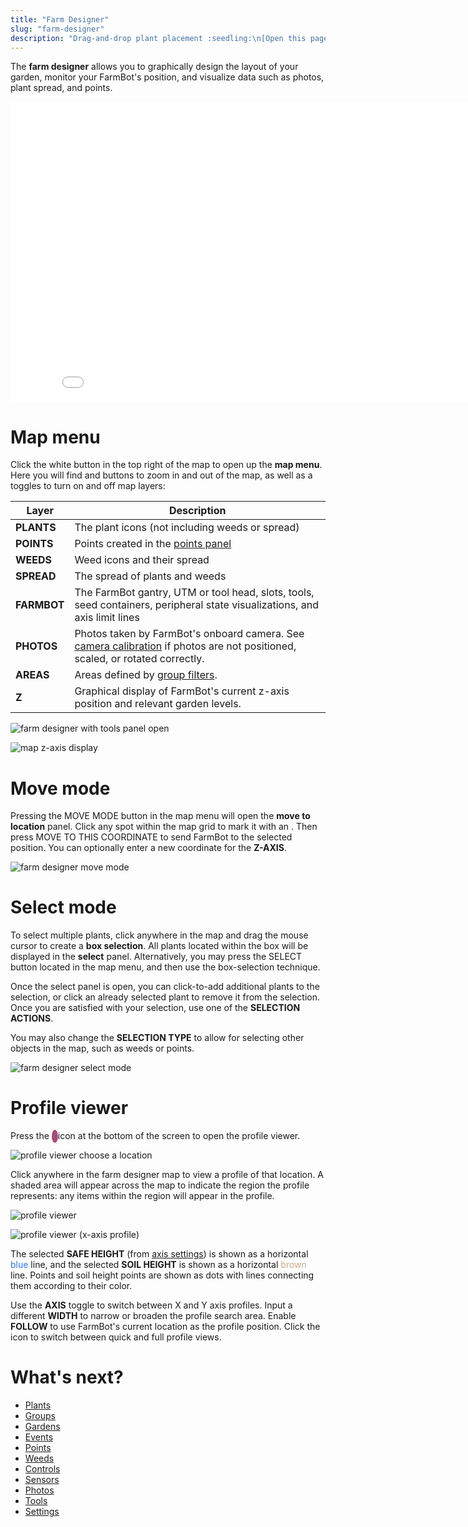 ```yaml
---
title: "Farm Designer"
slug: "farm-designer"
description: "Drag-and-drop plant placement :seedling:\n[Open this page in the app](https://my.farm.bot/app/designer)"
---
```


The **farm designer** allows you to graphically design the layout of your garden, monitor your FarmBot's position, and visualize data such as photos, plant spread, and points.

<iframe class="embedly-embed" src="//cdn.embedly.com/widgets/media.html?src=https%3A%2F%2Fwww.youtube.com%2Fembed%2Fvideoseries%3Flist%3DPLMhsMRlKjcNIYlDKDdKvPQuHqBjjS1ZGc&url=http%3A%2F%2Fwww.youtube.com%2Fwatch%3Fv%3DGVb4fYaqy2M&image=https%3A%2F%2Fi.ytimg.com%2Fvi%2FGVb4fYaqy2M%2Fhqdefault.jpg&key=f2aa6fc3595946d0afc3d76cbbd25dc3&type=text%2Fhtml&schema=youtube" width="854" height="480" scrolling="no" frameborder="0" allowfullscreen></iframe>

# Map menu
Click the white <i class='fa fa-arrow-left'></i> button in the top right of the map to open up the **map menu**. Here you will find <span class="fb-button fb-gray"><i class='fa fa-minus'></i></span> and <span class="fb-button fb-gray"><i class='fa fa-plus'></i></span> buttons to zoom in and out of the map, as well as a toggles to turn on and off map layers:

|Layer                         |Description                   |
|------------------------------|------------------------------|
|**PLANTS**                    |The plant icons (not including weeds or spread)
|**POINTS**                    |Points created in the [points panel](points.md)
|**WEEDS**                     |Weed icons and their spread
|**SPREAD**                    |The spread of plants and weeds
|**FARMBOT**                   |The FarmBot gantry, UTM or tool head, slots, tools, seed containers, peripheral state visualizations, and axis limit lines
|**PHOTOS**                    |Photos taken by FarmBot's onboard camera. See [camera calibration](photos/camera-calibration.md) if photos are not positioned, scaled, or rotated correctly.
|**AREAS**                     |Areas defined by [group filters](groups.md#filtering-by-location).
|**Z**                         |Graphical display of FarmBot's current z-axis position and relevant garden levels.


![farm designer with tools panel open](_images/farm_designer_with_tools_panel_open.png)

![map z-axis display](_images/map_z_display.png)

# Move mode
Pressing the <span class="fb-button fb-gray">MOVE MODE</span> button in the map menu will open the **move to location** panel. Click any spot within the map grid to mark it with an <i class='fa fa-times'></i>. Then press <span class="fb-button fb-gray">MOVE TO THIS COORDINATE</span> to send FarmBot to the selected position. You can optionally enter a new coordinate for the **Z-AXIS**.

![farm designer move mode](_images/farm_designer_move_mode.png)

# Select mode
To select multiple plants, click anywhere in the map and drag the mouse cursor to create a **box selection**. All plants located within the box will be displayed in the **select** panel. Alternatively, you may press the <span class="fb-button fb-gray">SELECT</span> button located in the map menu, and then use the box-selection technique.

Once the select panel is open, you can click-to-add additional plants to the selection, or click an already selected plant to remove it from the selection. Once you are satisfied with your selection, use one of the **SELECTION ACTIONS**.

You may also change the **SELECTION TYPE** to allow for selecting other objects in the map, such as weeds or points.

![farm designer select mode](_images/farm_designer_select_mode.png)

# Profile viewer
Press the <span style="color: white; background: #a64d79; border-radius: 50%; font-size: 0.75rem; padding: 3px 5px"><i class='fa fa-area-chart'></i></span> icon at the bottom of the screen to open the profile viewer.

![profile viewer choose a location](_images/profile_viewer_choose_a_location.png)

Click anywhere in the farm designer map to view a profile of that location.
A shaded area will appear across the map to indicate the region the profile represents: any items within the region will appear in the profile.

![profile viewer](_images/profile_viewer.png)

![profile viewer (x-axis profile)](_images/profile_viewer_x.png)

The selected **SAFE HEIGHT** (from [axis settings](settings/axes.md#safe-height)) is shown as a horizontal <span style="color: #3377dd">blue</span> line, and the selected **SOIL HEIGHT** is shown as a horizontal <span style="color: #ccaa88">brown</span> line.
Points and soil height points are shown as dots with lines connecting them according to their color.

Use the **AXIS** toggle to switch between X and Y axis profiles.
Input a different **WIDTH** to narrow or broaden the profile search area.
Enable **FOLLOW** to use FarmBot's current location as the profile position.
Click the <i class='fa fa-chevron-up'></i> icon to switch between quick and full profile views.

# What's next?

 * [Plants](plants.md)
 * [Groups](groups.md)
 * [Gardens](gardens.md)
 * [Events](events.md)
 * [Points](points.md)
 * [Weeds](weeds.md)
 * [Controls](controls.md)
 * [Sensors](sensors.md)
 * [Photos](photos.md)
 * [Tools](tools.md)
 * [Settings](settings.md)
